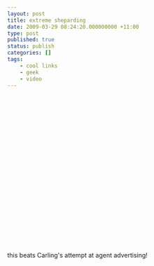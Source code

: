 ```yaml
---
layout: post
title: extreme sheparding
date: 2009-03-29 08:24:20.000000000 +11:00
type: post
published: true
status: publish
categories: []
tags:
    - cool links
    - geek
    - video
---
```


<p><object width="425" height="344"><param name="movie" value="http://www.youtube.com/v/D2FX9rviEhw&color1=0xcc2550&color2=0xe87a9f&hl=en&feature=player_embedded&fs=1" /><param name="allowFullScreen" value="true" /><embed src="http://www.youtube.com/v/D2FX9rviEhw&color1=0xcc2550&color2=0xe87a9f&hl=en&feature=player_embedded&fs=1" type="application/x-shockwave-flash" allowfullscreen="true" width="425" height="344"></embed></object></p>
<p>this beats Carling's attempt at agent advertising!</p>
